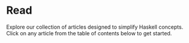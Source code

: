 # Read

Explore our collection of articles designed to simplify Haskell concepts. Click on any article from the table of contents below to get started.

<!-- The actual list is dynamically loaded from toc.json -->
